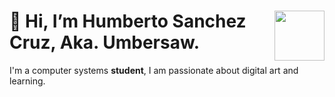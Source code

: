 
<div>

  <img align="right" src="https://static.wikia.nocookie.net/undertale/images/2/20/Annoying_Dog.gif/revision/latest?cb=20151211040233&path-prefix=es" alt="" width="80px"      height="80px"> <strong> <H1> 👋 Hi, I’m Humberto Sanchez Cruz, Aka. Umbersaw. </H1> </strong>
</div>

 <div>
  <p> I'm a computer systems <strong>student</strong>, I am passionate about digital art and learning.
  </p>
 </div>
<!---
HumbertoSaw/HumbertoSaw is a ✨ special ✨ repository because its `README.md` (this file) appears on your GitHub profile.
You can click the Preview link to take a look at your changes.
--->
